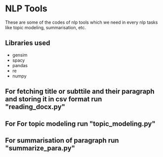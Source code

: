 # NLP Tools
These are some of the codes of nlp tools which we need in every nlp tasks like topic modeling, summarisation, etc.

## Libraries used

 - gensim
 - spacy
 - pandas
 - re
 - numpy

## For fetching title or subttile and their paragraph and storing it in csv format run "reading_docx.py"

## For For topic modeling run "topic_modeling.py"

## For summarisation of paragraph run "summarize_para.py"